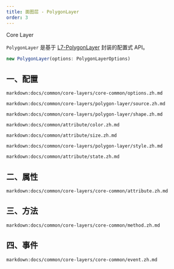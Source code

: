 ```yaml
---
title: 面图层 - PolygonLayer
order: 3
---
```


<tag color="blue" text="Core Layer">Core Layer</tag>

`PolygonLayer` 是基于 [L7-PolygonLayer](https://l7.antv.vision/zh/docs/api/polygon_layer/polygonlayer) 封装的配置式 API。

```ts
new PolygonLayer(options: PolygonLayerOptions)
```

## 一、配置

`markdown:docs/common/core-layers/core-common/options.zh.md`

`markdown:docs/common/core-layers/polygon-layer/source.zh.md`

`markdown:docs/common/core-layers/polygon-layer/shape.zh.md`

`markdown:docs/common/attribute/color.zh.md`

`markdown:docs/common/attribute/size.zh.md`

`markdown:docs/common/core-layers/polygon-layer/style.zh.md`

`markdown:docs/common/attribute/state.zh.md`

## 二、属性

`markdown:docs/common/core-layers/core-common/attribute.zh.md`

## 三、方法

`markdown:docs/common/core-layers/core-common/method.zh.md`

## 四、事件

`markdown:docs/common/core-layers/core-common/event.zh.md`
